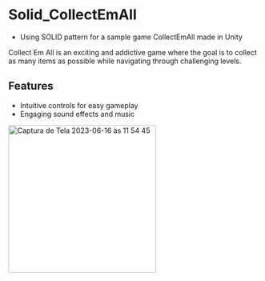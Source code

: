 # Solid_CollectEmAll

- Using SOLID pattern for a sample game CollectEmAll made in Unity

Collect Em All is an exciting and addictive game where the goal is to collect as many items as possible while navigating through challenging levels.

## Features

- Intuitive controls for easy gameplay
- Engaging sound effects and music

<img width="295" alt="Captura de Tela 2023-06-16 às 11 54 45" src="https://github.com/lucascviveiros/Solid_CollectEmAll/assets/21102697/26e0e654-63a7-48cc-a6c7-8ad981eb83dd">

